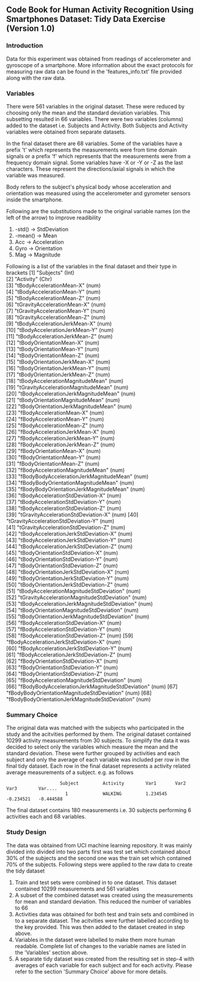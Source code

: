 ## Code Book for Human Activity Recognition Using Smartphones Dataset: Tidy Data Exercise (Version 1.0)


### Introduction

Data for this experiment was obtained from readings of accelerometer and gyroscope of a smartphone. More information about the exact protocols for measuring raw data can be found in the 'features_info.txt' file provided along with the raw data.

### Variables

There were 561 variables in the original dataset. These were reduced by choosing only the mean and the standard deviation variables. This subsetting resulted in 66 variables. There were two variables (columns) added to the dataset i.e. Subjects and Activity. Both Subjects and Activity variables were obtained from separate datasets. 

In the final dataset there are 68 variables. Some of the variables have a prefix 't' which represents the measurements were from time domain signals or a prefix 'f' which represents that the measurements were from a frequency domain signal. Some variables have -X or -Y or -Z as the last characters. These represent the directions/axial signals in which the variable was measured.

Body refers to the subject's physical body whose acceleration and orientation was measured using the accelerometer and gyrometer sensors inside the smartphone.

Following are the substitutions made to the original variable names (on the left of the arrow) to improve readibility

1. -std() -> StdDeviation
2. -mean() -> Mean
3. Acc -> Acceleration
4. Gyro -> Orientation
5. Mag -> Magnitude


Following is a list of the variables in the final dataset and their type in brackets
 [1] "Subjects" (Int)                                     
 [2] "Activity"  (Chr)                                   
 [3] "tBodyAccelerationMean-X" (num)                     
 [4] "tBodyAccelerationMean-Y" (num)                      
 [5] "tBodyAccelerationMean-Z" (num)                      
 [6] "tGravityAccelerationMean-X" (num)                   
 [7] "tGravityAccelerationMean-Y" (num)                   
 [8] "tGravityAccelerationMean-Z" (num)                   
 [9] "tBodyAccelerationJerkMean-X" (num)                  
[10] "tBodyAccelerationJerkMean-Y" (num)                  
[11] "tBodyAccelerationJerkMean-Z" (num)                  
[12] "tBodyOrientationMean-X"    (num)                    
[13] "tBodyOrientationMean-Y"   (num)                     
[14] "tBodyOrientationMean-Z"    (num)                    
[15] "tBodyOrientationJerkMean-X"  (num)                  
[16] "tBodyOrientationJerkMean-Y"  (num)                  
[17] "tBodyOrientationJerkMean-Z"  (num)                  
[18] "tBodyAccelerationMagnitudeMean"  (num)              
[19] "tGravityAccelerationMagnitudeMean"     (num)        
[20] "tBodyAccelerationJerkMagnitudeMean"  (num)          
[21] "tBodyOrientationMagnitudeMean"     (num)            
[22] "tBodyOrientationJerkMagnitudeMean" (num)            
[23] "fBodyAccelerationMean-X"  (num)                
[24] "fBodyAccelerationMean-Y"  (num)                     
[25] "fBodyAccelerationMean-Z"  (num)                     
[26] "fBodyAccelerationJerkMean-X"  (num)                 
[27] "fBodyAccelerationJerkMean-Y"  (num)                 
[28] "fBodyAccelerationJerkMean-Z"  (num)                 
[29] "fBodyOrientationMean-X"  (num)                      
[30] "fBodyOrientationMean-Y" (num)                       
[31] "fBodyOrientationMean-Z"  (num)                      
[32] "fBodyAccelerationMagnitudeMean"  (num)            
[33] "fBodyBodyAccelerationJerkMagnitudeMean"  (num)      
[34] "fBodyBodyOrientationMagnitudeMean"  (num)           
[35] "fBodyBodyOrientationJerkMagnitudeMean"  (num)       
[36] "tBodyAccelerationStdDeviation-X"  (num)             
[37] "tBodyAccelerationStdDeviation-Y"  (num)             
[38] "tBodyAccelerationStdDeviation-Z"   (num)            
[39] "tGravityAccelerationStdDeviation-X" (num)
[40] "tGravityAccelerationStdDeviation-Y"   (num)         
[41] "tGravityAccelerationStdDeviation-Z"   (num)         
[42] "tBodyAccelerationJerkStdDeviation-X"  (num)         
[43] "tBodyAccelerationJerkStdDeviation-Y"  (num)         
[44] "tBodyAccelerationJerkStdDeviation-Z"  (num)         
[45] "tBodyOrientationStdDeviation-X"   (num)             
[46] "tBodyOrientationStdDeviation-Y"   (num)             
[47] "tBodyOrientationStdDeviation-Z"   (num)             
[48] "tBodyOrientationJerkStdDeviation-X"  (num)          
[49] "tBodyOrientationJerkStdDeviation-Y"  (num)          
[50] "tBodyOrientationJerkStdDeviation-Z"   (num)         
[51] "tBodyAccelerationMagnitudeStdDeviation" (num)       
[52] "tGravityAccelerationMagnitudeStdDeviation"  (num)   
[53] "tBodyAccelerationJerkMagnitudeStdDeviation"  (num)  
[54] "tBodyOrientationMagnitudeStdDeviation"  (num)       
[55] "tBodyOrientationJerkMagnitudeStdDeviation" (num)    
[56] "fBodyAccelerationStdDeviation-X"  (num)             
[57] "fBodyAccelerationStdDeviation-Y"  (num)             
[58] "fBodyAccelerationStdDeviation-Z" (num)
[59] "fBodyAccelerationJerkStdDeviation-X" (num)          
[60] "fBodyAccelerationJerkStdDeviation-Y" (num)          
[61] "fBodyAccelerationJerkStdDeviation-Z"  (num)         
[62] "fBodyOrientationStdDeviation-X"  (num)              
[63] "fBodyOrientationStdDeviation-Y"  (num)              
[64] "fBodyOrientationStdDeviation-Z"   (num)             
[65] "fBodyAccelerationMagnitudeStdDeviation"  (num)      
[66] "fBodyBodyAccelerationJerkMagnitudeStdDeviation" (num)
[67] "fBodyBodyOrientationMagnitudeStdDeviation"     (num)
[68] "fBodyBodyOrientationJerkMagnitudeStdDeviation" (num)


### Summary Choice

The original data was matched with the subjects who participated in the study and the acitvities performed by them. The original dataset contained 10299 activity measurements from 30 subjects. To simplify the data it was decided to select only the variables which measure the mean and the standard deviation. These were further grouped by activities and  each subject and only the average of each variable was included per row in the final tidy dataset. Each row in the final dataset represents a activity related average measurements of a subject. e.g. as follows
                
                        Subject         Activity        Var1       Var2         Var3        Var....
                          1             WALKING         1.234545    -0.234521   -0.444588   

The final dataset contains 180 measurements i.e. 30 subjects performing 6 activities each and 68 variables. 


### Study Design

The data was obtained from UCI machine learning repository. It was mainly divided into divided into two parts first was test set which contained about 30% of the subjects and the second one was the train set which contained 70% of the subjects.
 Following steps were applied to the raw data to create the tidy dataset
1. Train and test sets were combined in to one dataset. This dataset contained 10299 measurements and 561 variables
2. A subset of the combined dataset was created using the measurements for mean and standard deviation. This reduced the number of variables to 66
3. Activities data was obtained for both test and train sets and combined in to a separate dataset. The acitvities were further labelled according to the key provided. This was then added to the dataset created in step above.
4. Variables in the dataset were labelled to make them more human readable. Complete list of changes to the variable names are listed in the 'Variables' section above.
5. A separate tidy dataset was created from the resulting set in step-4  with averages of each variable for each subject and for each activity. Please refer to the section 'Summary Choice' above for more details.
 